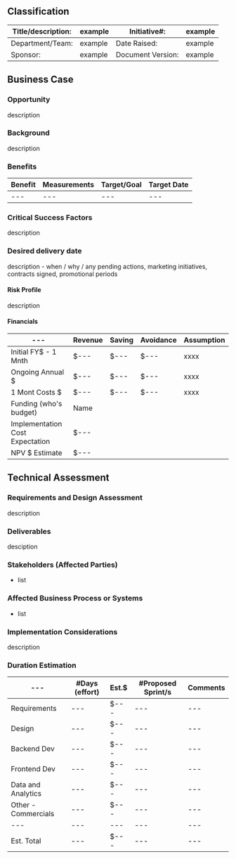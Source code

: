 ## Classification
| Title/description: | example | Initiative#: | example |
| --- | --- | --- | --- |
| Department/Team: | example | Date Raised: | example |
| Sponsor: | example | Document Version: | example |

## Business Case
### Opportunity
description
### Background
description
### Benefits
| Benefit | Measurements | Target/Goal | Target Date |
| --- | --- | --- | --- |
| --- | --- | --- | --- |

### Critical Success Factors
description

### Desired delivery date
description - when / why / any pending actions, marketing initiatives, contracts signed, promotional periods

#### Risk Profile
description

#### Financials
| --- | Revenue | Saving | Avoidance | Assumption |
| --- | --- | --- | --- | --- |
| Initial FY$ - 1 Mnth | $--- | $--- | $--- | xxxx |
| Ongoing Annual $ | $--- | $--- | $--- | xxxx |
| 1 Mont Costs $ | $--- | $--- | $--- | xxxx |
| Funding (who's budget) | Name |
| Implementation Cost Expectation | $--- | 
| NPV $ Estimate | $--- | 

## Technical Assessment
### Requirements and Design Assessment
description
### Deliverables
desciption
### Stakeholders (Affected Parties)
* list
### Affected Business Process or Systems
* list
### Implementation Considerations
description
### Duration Estimation
| --- | #Days (effort) | Est.$ | #Proposed Sprint/s | Comments |
| --- | --- | --- | --- | --- |
| Requirements| --- | $--- | --- | --- |
| Design | --- | $--- | --- | --- |
| Backend Dev | --- | $--- | --- | --- |
| Frontend Dev | --- | $--- | --- | --- |
| Data and Analytics | --- | $--- | --- | --- |
| Other - Commercials | --- | $--- | --- | --- |
| --- | --- | --- | --- | --- |
| Est. Total | --- | $--- | --- | --- |
